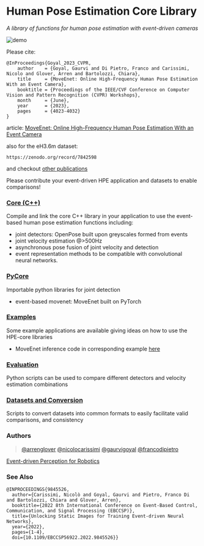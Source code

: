 # Human Pose Estimation Core Library
_A library of functions for human pose estimation with event-driven cameras_

![demo](https://user-images.githubusercontent.com/9265237/216939617-703fc4ef-b4b9-4cbc-aab8-a87c04822be2.gif)

Please cite:
```
@InProceedings{Goyal_2023_CVPR,
    author    = {Goyal, Gaurvi and Di Pietro, Franco and Carissimi, Nicolo and Glover, Arren and Bartolozzi, Chiara},
    title     = {MoveEnet: Online High-Frequency Human Pose Estimation With an Event Camera},
    booktitle = {Proceedings of the IEEE/CVF Conference on Computer Vision and Pattern Recognition (CVPR) Workshops},
    month     = {June},
    year      = {2023},
    pages     = {4023-4032}
}
```
article: [MoveEnet: Online High-Frequency Human Pose Estimation With an Event Camera](https://github.com/user-attachments/files/17659249/MoveEnet-CVPR-WEBV2023.pdf)

also for the eH3.6m dataset:
```
https://zenodo.org/record/7842598
```
and checkout [other publications](#see-also)

Please contribute your event-driven HPE application and datasets to enable comparisons!

### [Core (C++)](https://github.com/event-driven-robotics/hpe-core/tree/main/core)

Compile and link the core C++ library in your application to use the event-based human pose estimation functions including:
* joint detectors: OpenPose built upon greyscales formed from events
* joint velocity estimation @>500Hz
* asynchronous pose fusion of joint velocity and detection
* event representation methods to be compatible with convolutional neural networks.

### [PyCore](https://github.com/event-driven-robotics/hpe-core/tree/main/pycore)

Importable python libraries for joint detection
* event-based movenet: MoveEnet built on PyTorch

### [Examples](https://github.com/event-driven-robotics/hpe-core/tree/main/example)

Some example applications are available giving ideas on how to use the HPE-core libraries
- MoveEnet inference code in corresponding example [here](https://github.com/event-driven-robotics/hpe-core/tree/main/example/movenet)

### [Evaluation](https://github.com/event-driven-robotics/hpe-core/tree/main/evaluation)

Python scripts can be used to compare different detectors and velocity estimation combinations

### [Datasets and Conversion](https://github.com/event-driven-robotics/hpe-core/tree/main/datasets)

Scripts to convert datasets into common formats to easily facilitate valid comparisons, and consistency

### Authors

> [@arrenglover](https://www.linkedin.com/in/arren-glover/)
> [@nicolocarissimi](https://www.linkedin.com/in/nicolocarissimi/)
> [@gaurvigoyal](https://www.linkedin.com/in/gaurvigoyal/)
> [@francodipietro](https://www.linkedin.com/in/francodipietrophd/)

[Event-driven Perception for Robotics](https://www.edpr.iit.it/research)

### See Also

```
@INPROCEEDINGS{9845526,
  author={Carissimi, Nicolò and Goyal, Gaurvi and Pietro, Franco Di and Bartolozzi, Chiara and Glover, Arren},
  booktitle={2022 8th International Conference on Event-Based Control, Communication, and Signal Processing (EBCCSP)}, 
  title={Unlocking Static Images for Training Event-driven Neural Networks}, 
  year={2022},
  pages={1-4},
  doi={10.1109/EBCCSP56922.2022.9845526}}
```
